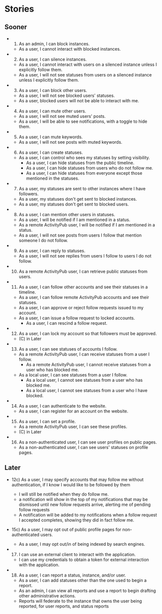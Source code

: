 # Stories

## Sooner
* 01) As an admin, I can block instances.
  - As a user, I cannot interact with blocked instances.

* 02) As a user, I can silence instances.
  - As a user, I cannot interact with users on a silenced instance unless I explicitly follow them.
  - As a user, I will not see statuses from users on a silenced instance unless I explicitly follow them.

* 03) As a user, I can block other users.
  - As a user, I will not see blocked users' statuses.
  - As a user, blocked users will not be able to interact with me.

* 04) As a user, I can mute other users.
  - As a user, I will not see muted users' posts.
  - As a user, I will be able to see notifications, with a toggle to hide them.

* 05) As a user, I can mute keywords.
  - As a user, I will not see posts with muted keywords.

* 06) As a user, I can create statuses.
  - As a user, I can control who sees my statuses by setting visibility.
    + As a user, I can hide statuses from the public timeline.
    + As a user, I can hide statuses from users who do not follow me.
    + As a user, I can hide statuses from everyone except those mentioned in the statuses.

* 07) As a user, my statuses are sent to other instances where I have followers.
  - As a user, my statuses don't get sent to blocked instances.
  - As a user, my statuses don't get sent to blocked users.

* 08) As a user, I can mention other users in statuses.
  - As a user, I will be notified if I am mentioned in a status.
  - As a remote ActivityPub user, I will be notified if I am mentioned in a status.
  - As a user, I will not see posts from users I follow that mention someone I do not follow.

* 09) As a user, I can reply to statuses.
  - As a user, I will not see replies from users I follow to users I do not follow.

* 10) As a remote ActivityPub user, I can retrieve public statuses from users.


* 11) As a user, I can follow other accounts and see their statuses in a timeline.
  - As a user, I can follow remote ActivityPub accounts and see their statuses.
  - As a user, I can approve or reject follow requests issued to my account.
  - As a user, I can issue a follow request to locked accounts.
    + As a user, I can rescind a follow request.

* 12) As a user, I can lock my account so that followers must be approved.
  - (C) in Later

* 13) As a user, I can see statuses of accounts I follow.
  - As a remote ActivityPub user, I can receive statuses from a user I follow.
    + As a remote ActivityPub user, I cannot receive statuses from a user who has blocked me.
  - As a local user, I can see statuses from a user I follow.
    + As a local user, I cannot see statuses from a user who has blocked me.
    + As a local user, I cannot see statuses from a user who I have blocked.

* 14) As a user, I can authenticate to the website.
  - As a user, I can register for an account on the website.

* 15) As a user, I can set a profile.
  - As a remote ActivityPub user, I can see these profiles.
  - (C) in Later

* 16) As a non-authenticated user, I can see user profiles on public pages.
  - As a non-authenticated user, I can see users' statuses on profile pages.


## Later
* 12c) As a user, I may specify accounts that may follow me without authentication, if I know I would like to be followed by them
  - I will still be notified when they do follow me.
  - a notification will show in the top of my notifications that may be dismissed until new follow requests arrive, alerting me of pending follow requests
  - A notification will be added to my notifications when a follow request I accepted completes, showing they did in fact follow me.
  
* 15c) As a user, I may opt out of public profile pages for non-authenticated users.
  - As a user, I may opt out/in of being indexed by search engines.
  
* 17) I can use an external client to interact with the application.
  - I can use my credentials to obtain a token for external interaction with the application.

* 18) As a user, I can report a status, instance, and/or user.
  - As a user, I can add statuses other than the one used to begin a report.
  - As an admin, I can view all reports and use a report to begin drafting other administrative actions.
  - Reports will federate to the instance that owns the user being reported, for user reports, and status reports
